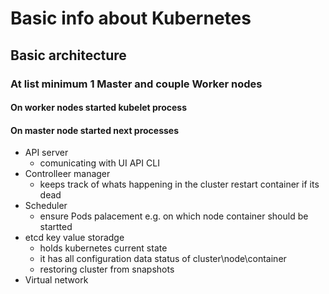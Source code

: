 # Basic info about Kubernetes

## Basic architecture

### At list minimum 1 Master and couple Worker nodes

#### On worker nodes started kubelet process


#### On master node started next processes 
- API server 
    - comunicating with UI API CLI 
- Controlleer manager 
    - keeps track of whats happening in the cluster restart container if its dead
- Scheduler 
    - ensure Pods palacement e.g. on which node container should be startted
- etcd key value storadge
    - holds kubernetes current state
    - it has all configuration data status of cluster\node\container
    - restoring cluster from snapshots
- Virtual network
